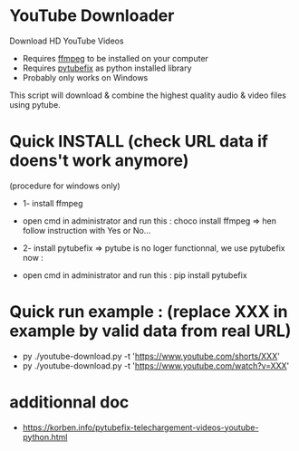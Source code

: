 # YouTube Downloader

Download HD YouTube Videos

- Requires [ffmpeg](https://www.ffmpeg.org/download.html) to be installed on your computer
- Requires [pytubefix](https://github.com/JuanBindez/pytubefix) as python installed library
- Probably only works on Windows


This script will download & combine the highest quality audio & video files using pytube.


# Quick INSTALL (check URL data if doens't work anymore)
(procedure for windows only)
- 1- install ffmpeg
- open cmd in administrator and run this :
choco install ffmpeg
=> hen follow instruction with Yes or No...

- 2- install pytubefix
=> pytube is no loger functionnal, we use pytubefix now :
- open cmd in administrator and run this :
pip install pytubefix


# Quick run example : (replace XXX in example by valid data from real URL)
- py ./youtube-download.py -t 'https://www.youtube.com/shorts/XXX'
- py ./youtube-download.py -t 'https://www.youtube.com/watch?v=XXX'


# additionnal doc
- https://korben.info/pytubefix-telechargement-videos-youtube-python.html